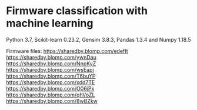 # Firmware classification with machine learning
Python 3.7, Scikit-learn 0.23.2, Gensim 3.8.3, Pandas 1.3.4 and Numpy 1.18.5

Firmware files:
https://sharedby.blomp.com/edefIt  
https://sharedby.blomp.com/ywnDau  
https://sharedby.blomp.com/NnpKyZ  
https://sharedby.blomp.com/wsEapj  
https://sharedby.blomp.com/T6buYP  
https://sharedby.blomp.com/xdd7TE  
https://sharedby.blomp.com/O06jPk  
https://sharedby.blomp.com/qhVoZL  
https://sharedby.blomp.com/8wBZkw
